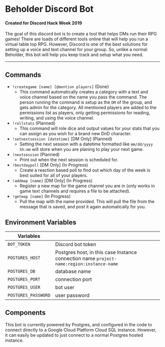 # Beholder Discord Bot

#### Created for Discord Hack Week 2019

The goal of this discord bot is to create a tool that helps DMs run their RPG games! There are loads of different tools online that will help you run a virtual table top RPG. However, Discord is one of the best solutions for setting up a voice and text channel for your group. So, unlike a normal Beholder, this bot will help you keep track and setup what you need.

---
## Commands
- `!creategame [name] [@mention players]` (Done)
    - This command automatically creates a category with a text and voice channel based on the name you pass the command. The person running the command is setup as the `DM` of the group, and gets admin for the category. All mentioned players are added to the permissions list as players, only getting permissions for reading, writing, and using the voice channel.
- `!rollstats` (Planned) 
    - This command will role dice and output values for your stats that you can assign as you wish for a brand new DnD character.
- `!setnextsession [datetime]` [DM Only] (Planned)
    - Setting the next session with a datetime formatted like `mm/dd/yyyy hh:mm` will store when you are planing to play your next game.
- `!nextsession` (Planned)
    - Print out when the next session is scheduled for.
- `!bestdaypoll` [DM Only] (In Progress)
    - Create a reaction based poll to find out which day of the week is best suited for all of your players.
- `!addmap [name]` [DM Only] (In Progress)
    - Register a new map for the game channel you are in (only works in game text channels and requires a file to be attached).
- `!getmap [name]` (In Progress)
    - Pull the map with the name provided. This will pull the file from the message that is saved, and post it again automatically for you.

## Environment Variables

|Variables||
|---|---|
|`BOT_TOKEN`|Discord bot token|
|`POSTGRES_HOST`|Postgres host, in this case Instance connection name `project-name:region:instance-name`|
|`POSTGRES_DB`|database name|
|`POSTGRES_PORT`|connection port|
|`POSTGRES_USER`|bot user|
|`POSTGRES_PASSWORD`|user password|

## Components

This bot is currently powered by Postgres, and configured in the code to connect directly to a Google Cloud Platform Cloud SQL instance. However, it can easily be updated to just connect to a normal Postgres hosted instance.